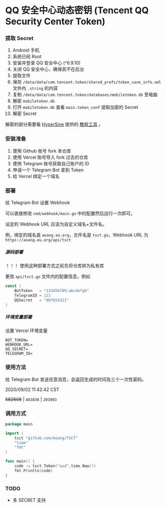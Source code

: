 # QQ 安全中心动态密钥 (Tencent QQ Security Center Token)

### 提取 Secret
1. Android 手机
2. 系统已经 Root
3. 安装并登录 QQ 安全中心 (^6.9.10)
4. 关闭 QQ 安全中心，确保其不在后台
5. 提取文件
  1. 保存 `/data/data/com.tencent.token/shared_prefs/token_save_info.xml` 文件内 `.string` 的内容
  2. 复制 `/data/data/com.tencent.token/databases/mobiletoken.db` 至电脑
6. 解密 `mobiletoken.db`
7. 打开 `mobiletoken.db` 查看 `main.token_conf` 提取加密的 Secret 
8. 解密 Secret

解密的部分需要看 [HyperSine](https://github.com/HyperSine) 提供的 [教程工具](https://github.com/HyperSine/forensic-qqtoken#2-%E5%A6%82%E4%BD%95%E8%8E%B7%E5%8F%96secret) 。

### 安装准备
1. 使用 Github 账号 fork 本仓库
2. 使用 Vercel 账号导入 fork 过去的仓库
3. 使用 Telegram 账号获取自己账户的 ID
4. 申请一个 Telegram Bot 拿到 Token
5. 给 Vercel 绑定一个域名

### 部署

给 Telegram Bot 设置 Webhook

可以直接修改 `cmd/webhook/main.go` 中的配置然后运行一次即可。

设定的 Webhook URL 应该为自定义域名+文件名。

例，绑定的域名是 `aoang.eu.org`，文件名是 `tsct.go`，Webhook URL 为`https://aoang.eu.org/api/tsct`

##### 源码部署
！！！ 使用这种部署方式之前先将仓库转为私有库

更改 `api/tsct.go` 文件内的配置信息，例如
```go
const (
	BotToken   = "123456789:abcdefgh"
	TelegramID = 123
	QQSecret   = "987654321"
)
```


##### 环境变量部署

设置 Vercel 环境变量
```text
BOT_TOKEN=
WEBHOOK_URL=
QQ_SECRET=
TELEGRAM_ID=
```




### 使用方法

给 Telegram Bot 发送任意消息，会返回生成的时间及三个一次性密码。


2020/09/02 11:42:42 CST

~~582608~~  |  `463836`  |  `203893`


### 调用方式

```go
package main

import (
	tsct "github.com/Aoang/TSCT"
	"time"
	"fmt"
)

func main() {
	code := tsct.Token("asd",time.Now())
	fmt.Println(code)
}
```




### TODO
- 多 SECRET 支持



